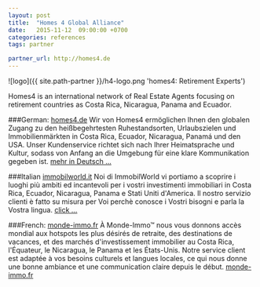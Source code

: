```yaml
---
layout: post
title:  "Homes 4 Global Alliance"
date:   2015-11-12  09:00:00 +0700
categories: references
tags: partner

partner_url: http://homes4.de
---
```


![logo]({{ site.path-partner }}/h4-logo.png 'homes4: Retirement Experts')

<!--more-->

Homes4 is an international network of Real Estate Agents focusing on retirement countries as Costa Rica, Nicaragua, Panama and Ecuador. 

###German: [homes4.de](http://homes4.de/)
Wir von Homes4 ermöglichen Ihnen den globalen Zugang zu den heißbegehrtesten Ruhestandsorten, Urlaubszielen und Immobilienmärkten in Costa Rica, Ecuador, Nicaragua, Panamá und den USA. Unser Kundenservice richtet sich nach Ihrer Heimatsprache und Kultur, sodass von Anfang an die Umgebung für eine klare Kommunikation gegeben ist. [mehr in Deutsch ...](http://homes4.de/)

###Italian [immobilworld.it](http://immobilworld.it/)
Noi di ImmobilWorld vi portiamo a scoprire i luoghi più ambiti ed incantevoli per i vostri investimenti immobiliari in Costa Rica, Ecuador, Nicaragua, Panama e Stati Uniti d'America. Il nostro servizio clienti è fatto su misura per Voi perchè conosce i Vostri bisogni e parla la Vostra lingua. [click ...](http://immobilworld.it/)

###French: [monde-immo.fr](http://monde-immo.fr/)
À Monde-Immo™ nous vous donnons accès mondial aux hotspots les plus désirés de retraite, des destinations de vacances, et des marchés d'investissement immobilier au Costa Rica, l'Équateur, le Nicaragua, le Panama et les États-Unis. Notre service client est adaptée à vos besoins culturels et langues locales, ce qui nous donne une bonne ambiance et une communication claire depuis le début.
[monde-immo.fr](http://monde-immo.fr/)